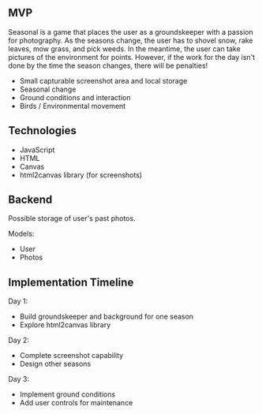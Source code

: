 ## MVP

Seasonal is a game that places the user as a groundskeeper with a passion
for photography. As the seasons change, the user has to shovel snow, rake leaves,
mow grass, and pick weeds. In the meantime, the user can take pictures of
the environment for points. However, if the work for the day isn't done by the time the
season changes, there will be penalties!

* Small capturable screenshot area and local storage
* Seasonal change
* Ground conditions and interaction
* Birds / Environmental movement

## Technologies

* JavaScript
* HTML
* Canvas
* html2canvas library (for screenshots)

## Backend

Possible storage of user's past photos.

Models:

* User
* Photos

## Implementation Timeline

Day 1:

* Build groundskeeper and background for one season
* Explore html2canvas library

Day 2:

* Complete screenshot capability
* Design other seasons

Day 3:

* Implement ground conditions
* Add user controls for maintenance

